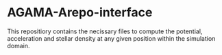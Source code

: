 # AGAMA-Arepo-interface
This repositiory contains the necissary files to compute the potential, acceleration and stellar density at any given position within the simulation domain.
